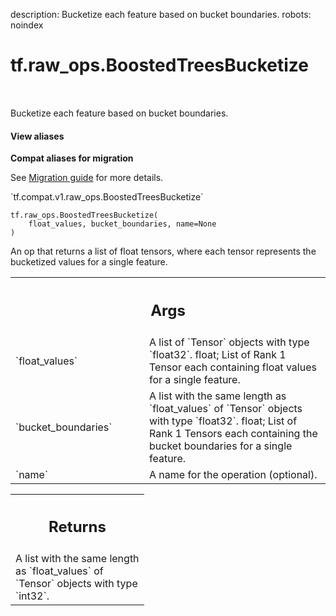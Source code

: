description: Bucketize each feature based on bucket boundaries.
robots: noindex

# tf.raw_ops.BoostedTreesBucketize

<!-- Insert buttons and diff -->

<table class="tfo-notebook-buttons tfo-api nocontent" align="left">

</table>



Bucketize each feature based on bucket boundaries.

<section class="expandable">
  <h4 class="showalways">View aliases</h4>
  <p>
<b>Compat aliases for migration</b>
<p>See
<a href="https://www.tensorflow.org/guide/migrate">Migration guide</a> for
more details.</p>
<p>`tf.compat.v1.raw_ops.BoostedTreesBucketize`</p>
</p>
</section>

<pre class="devsite-click-to-copy prettyprint lang-py tfo-signature-link">
<code>tf.raw_ops.BoostedTreesBucketize(
    float_values, bucket_boundaries, name=None
)
</code></pre>



<!-- Placeholder for "Used in" -->

An op that returns a list of float tensors, where each tensor represents the
bucketized values for a single feature.

<!-- Tabular view -->
 <table class="responsive fixed orange">
<colgroup><col width="214px"><col></colgroup>
<tr><th colspan="2"><h2 class="add-link">Args</h2></th></tr>

<tr>
<td>
`float_values`
</td>
<td>
A list of `Tensor` objects with type `float32`.
float; List of Rank 1 Tensor each containing float values for a single feature.
</td>
</tr><tr>
<td>
`bucket_boundaries`
</td>
<td>
A list with the same length as `float_values` of `Tensor` objects with type `float32`.
float; List of Rank 1 Tensors each containing the bucket boundaries for a single
feature.
</td>
</tr><tr>
<td>
`name`
</td>
<td>
A name for the operation (optional).
</td>
</tr>
</table>



<!-- Tabular view -->
 <table class="responsive fixed orange">
<colgroup><col width="214px"><col></colgroup>
<tr><th colspan="2"><h2 class="add-link">Returns</h2></th></tr>
<tr class="alt">
<td colspan="2">
A list with the same length as `float_values` of `Tensor` objects with type `int32`.
</td>
</tr>

</table>

